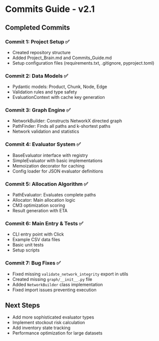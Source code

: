 # Commits Guide - v2.1

## Completed Commits

### Commit 1: Project Setup ✅
- Created repository structure
- Added Project_Brain.md and Commits_Guide.md
- Setup configuration files (requirements.txt, .gitignore, pyproject.toml)

### Commit 2: Data Models ✅
- Pydantic models: Product, Chunk, Node, Edge
- Validation rules and type safety
- EvaluationContext with cache key generation

### Commit 3: Graph Engine ✅
- NetworkBuilder: Constructs NetworkX directed graph
- PathFinder: Finds all paths and k-shortest paths
- Network validation and statistics

### Commit 4: Evaluator System ✅
- BaseEvaluator interface with registry
- SimpleEvaluator with basic implementations
- Memoization decorator for caching
- Config loader for JSON evaluator definitions

### Commit 5: Allocation Algorithm ✅
- PathEvaluator: Evaluates complete paths
- Allocator: Main allocation logic
- CM3 optimization scoring
- Result generation with ETA

### Commit 6: Main Entry & Tests ✅
- CLI entry point with Click
- Example CSV data files
- Basic unit tests
- Setup scripts

### Commit 7: Bug Fixes ✅
- Fixed missing `validate_network_integrity` export in utils
- Created missing `graph/__init__.py` file
- Added `NetworkBuilder` class implementation
- Fixed import issues preventing execution

## Next Steps
- Add more sophisticated evaluator types
- Implement stockout risk calculation
- Add inventory state tracking
- Performance optimization for large datasets
